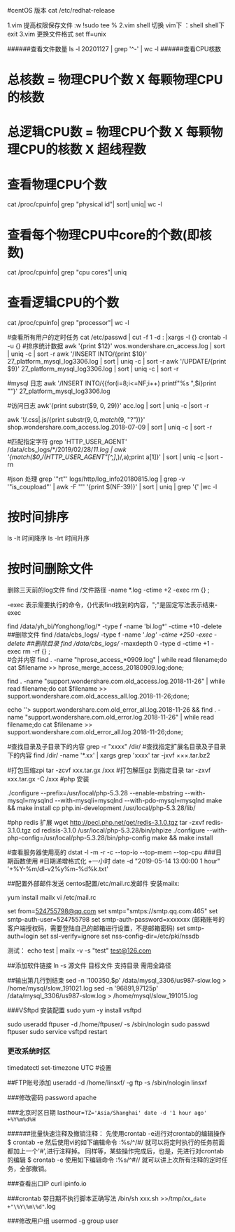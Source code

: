 #centOS 版本
cat /etc/redhat-release

1.vim 提高权限保存文件
:w !sudo tee %
2.vim shell 切换
vim下 ：shell
shell下 exit
3.vim 更换文件格式
set ff=unix

######查看文件数量
ls -l 20201127 | grep '^-' | wc -l
######查看CPU核数
# 总核数 = 物理CPU个数 X 每颗物理CPU的核数 
# 总逻辑CPU数 = 物理CPU个数 X 每颗物理CPU的核数 X 超线程数

# 查看物理CPU个数
cat /proc/cpuinfo| grep "physical id"| sort| uniq| wc -l

# 查看每个物理CPU中core的个数(即核数)
cat /proc/cpuinfo| grep "cpu cores"| uniq

# 查看逻辑CPU的个数
cat /proc/cpuinfo| grep "processor"| wc -l


#查看所有用户的定时任务
cat /etc/passwd | cut -f 1 -d : |xargs -I {} crontab -l -u {}
#排序统计数据
awk '{print $12}' wos.wondershare.cn_access.log | sort | uniq -c | sort -r
awk '/INSERT INTO/{print $10}' 27_platform_mysql_log3306.log  | sort | uniq -c | sort -r
awk '/UPDATE/{print $9}' 27_platform_mysql_log3306.log  | sort | uniq -c | sort -r

#mysql 日志
awk '/INSERT INTO/{{for(i=8;i<=NF;i++) printf"%s ",$i}print ""}' 27_platform_mysql_log3306.log 

#访问日志
awk'{print substr($9, 0, 29)}' acc.log | sort | uniq -c |sort -r

awk '!/\.css|\.js/{print substr($9, 0, match($9, "?"))}' shop.wondershare.com_access.log.2018-07-09 | sort | uniq -c | sort -r

#匹配指定字符
grep 'HTTP_USER_AGENT' /data/cbs_logs/*/2019/02/28/*11.log | awk '{match($0,/(HTTP_USER_AGENT"[^,]*,)/,a);print a[1]}' | sort | uniq -c |sort -rn

#json 处理
grep '"rt"' logs/http/log_info20180815.log | grep -v '"is_coupload"'  | awk -F '"' '{print $(NF-39)}' | sort | uniq | grep '{' |wc -l

# 按时间排序 
ls -lt 	  时间降序
ls -lrt   时间升序
# 按时间删除文件
删除三天前的log文件
find /文件路径 -name \*.log -ctime +2 -exec rm {} \;

-exec 表示需要执行的命令，{}代表find找到的内容，"\;"是固定写法表示结束-exec

find /data/yh_bi/Yonghong/log/* -type f -name 'bi.log*'  -ctime +10  -delete
##删除文件
find /data/cbs_logs/ -type f -name '*.log' -ctime +250 -exec -delete
##删除目录
find /data/cbs_logs/* -maxdepth 0  -type d -ctime +1 -exec rm -rf {} \;    
#合并内容 
find . -name "hprose_access_*0909.log" | while read filename;do cat $filename >> hprose_merge_access_20180909.log;done;


find . -name "support.wondershare.com.old_access.log.2018-11-26" | while read filename;do cat $filename >> support.wondershare.com.old_access_all.log.2018-11-26;done;

echo ''> support.wondershare.com.old_error_all.log.2018-11-26 && find . -name "support.wondershare.com.old_error.log.2018-11-26" | while read filename;do cat $filename >> support.wondershare.com.old_error_all.log.2018-11-26;done;

#查找目录及子目录下的内容
grep -r "xxxx" /dir/
#查找指定扩展名目录及子目录下的内容
find /dir/ -name '*.xx' | xargs grep 'xxxx'
tar -jxvf ×××.tar.bz2

#打包压缩zpi
tar -zcvf xxx.tar.gx /xxx
#打包解压gz 到指定目录
tar -zxvf xxx.tar.gx -C /xxx
#php 安装

./configure --prefix=/usr/local/php-5.3.28 --enable-mbstring --with-mysql=mysqlnd --with-mysqli=mysqlnd --with-pdo-mysql=mysqlnd
make && make install
cp php.ini-development /usr/local/php-5.3.28/lib/

#php redis 扩展
wget http://pecl.php.net/get/redis-3.1.0.tgz
tar -zxvf redis-3.1.0.tgz
cd redisis-3.1.0
/usr/local/php-5.3.28/bin/phpize 
./configure --with-php-config=/usr/local/php-5.3.28/bin/php-config
make && make install


#查看服务器使用高的
dstat -l -m -r -c --top-io --top-mem --top-cpu
###日期函数使用
#日期递增格式化 +一小时
date -d "2019-05-14 13:00:00 1 hour" '+%Y-%m/dl-v2%y%m-%d%k.txt'

##配置外部邮件发送
centos配置/etc/mail.rc发邮件
安装mailx:

yum install mailx
vi /etc/mail.rc

set from=524755798@qq.com
set smtp="smtps://smtp.qq.com:465"
set smtp-auth-user=524755798
set smtp-auth-password=xxxxxxx (邮箱账号的客户端授权码，需要登陆自己的邮箱进行设置，不是邮箱密码)
set smtp-auth=login
set ssl-verify=ignore
set nss-config-dir=/etc/pki/nssdb

测试：
echo test | mailx -v -s "test"  test@126.com

##添加软件链接
ln -s 源文件 目标文件
支持目录 需用全路径 

##输出第几行到结束
sed -n '100350,$p' /data/mysql_3306/us987-slow.log > /home/mysql/slow_191021.log
sed -n '96891,97125p' /data/mysql_3306/us987-slow.log > /home/mysql/slow_191015.log

###VSftpd 安装配置
sudo yum -y install vsftpd

sudo useradd ftpuser -d /home/ftpuser/ -s /sbin/nologin
sudo passwd ftpuser
sudo service vsftpd restart

### 更改系统时区
timedatectl set-timezone UTC #设置

##FTP账号添加 
useradd -d /home/linsxf/ -g ftp -s /sbin/nologin linsxf

###修改密码
password apache

###北京时区日期
lasthour=`TZ='Asia/Shanghai' date -d '1 hour ago' +%Y%m%d%H`

######批量快速注释及撤销注释：
先使用crontab -e进行对crontab的编辑操作
$ crontab -e
然后使用vi的如下编辑命令
:%s/^/#/
就可以将定时执行的任务前面都加上一个'#',进行注释掉。
同样等，某些操作完成后，也是，先进行对crontab的编辑
$ crontab -e
使用如下编辑命令 
:%s/^#//
就可以讲上次所有注释的定时任务，全部撤销。

###查看出口IP
curl ipinfo.io

###crontab 带日期不执行脚本正确写法
/bin/sh xxx.sh  >>/tmp/xx_`date +"\%Y\%m\%d"`.log

###修改用户组
usermod -g group user

